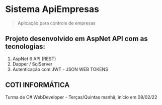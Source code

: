 # Sistema ApiEmpresas
> Aplicação para controle de empresas
## Projeto desenvolvido em AspNet API com as tecnologias:
1. AspNet 6 API (REST)
2. Dapper / SqlServer
3. Autenticação com JWT - JSON WEB TOKENS
## COTI INFORMÁTICA
Turma de C# WebDeveloper - Terças/Quintas manhã, início em 08/02/22
